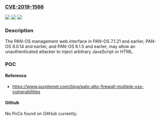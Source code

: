 ### [CVE-2019-1566](https://cve.mitre.org/cgi-bin/cvename.cgi?name=CVE-2019-1566)
![](https://img.shields.io/static/v1?label=Product&message=Palo%20Alto%20Networks%20PAN-OS&color=blue)
![](https://img.shields.io/static/v1?label=Version&message=n%2Fa&color=blue)
![](https://img.shields.io/static/v1?label=Vulnerability&message=Cross-Site%20Scripting%20(XSS)&color=brighgreen)

### Description

The PAN-OS management web interface in PAN-OS 7.1.21 and earlier, PAN-OS 8.0.14 and earlier, and PAN-OS 8.1.5 and earlier, may allow an unauthenticated attacker to inject arbitrary JavaScript or HTML.

### POC

#### Reference
- https://www.purplemet.com/blog/palo-alto-firewall-multiple-xss-vulnerabilities

#### Github
No PoCs found on GitHub currently.

